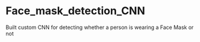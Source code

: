 # Face_mask_detection_CNN
Built custom CNN for detecting whether a person is wearing a Face Mask or not

